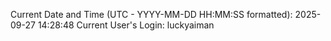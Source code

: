 Current Date and Time (UTC - YYYY-MM-DD HH:MM:SS formatted): 2025-09-27 14:28:48
Current User's Login: luckyaiman

